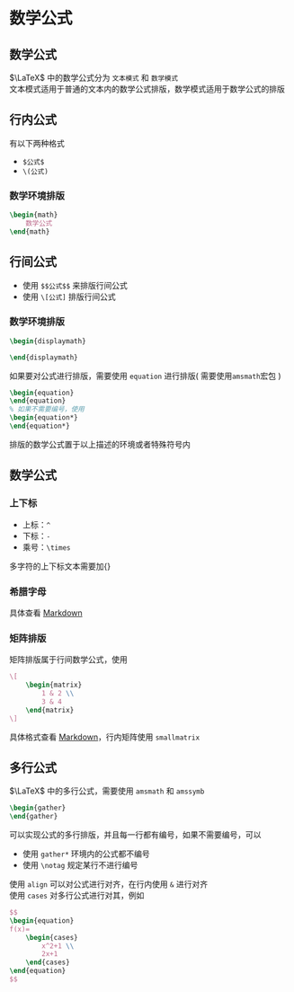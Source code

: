 # 数学公式

## 数学公式

$\LaTeX$ 中的数学公式分为 `文本模式` 和 `数学模式` \
文本模式适用于普通的文本内的数学公式排版，数学模式适用于数学公式的排版

## 行内公式

有以下两种格式

+ `$公式$`
+ `\(公式)`

### 数学环境排版

```latex
\begin{math}
	数学公式
\end{math}
```

## 行间公式

+ 使用 `$$公式$$` 来排版行间公式
+ 使用 `\[公式]` 排版行间公式

### 数学环境排版

```latex
\begin{displaymath}

\end{displaymath}
```


如果要对公式进行排版，需要使用 `equation` 进行排版( 需要使用`amsmath`宏包 )

```latex
\begin{equation}
\end{equation}
% 如果不需要编号，使用
\begin{equation*}
\end{equation*}
```


排版的数学公式置于以上描述的环境或者特殊符号内



## 数学公式
### 上下标

+ 上标：`^`
+ 下标：`-`
+ 乘号：`\times`

多字符的上下标文本需要加{}

### 希腊字母

具体查看 [Markdown](../Markdown.md)

### 矩阵排版
矩阵排版属于行间数学公式，使用 

```latex
\[
	\begin{matrix}
		1 & 2 \\
		3 & 4
	\end{matrix}
\]
```

具体格式查看 [Markdown](../Markdown.md)，行内矩阵使用 `smallmatrix`


## 多行公式

$\LaTeX$ 中的多行公式，需要使用 `amsmath` 和 `amssymb`

```latex
\begin{gather}
\end{gather}
```

可以实现公式的多行排版，并且每一行都有编号，如果不需要编号，可以

+ 使用 `gather*` 环境内的公式都不编号
+ 使用 `\notag` 规定某行不进行编号

使用 `align` 可以对公式进行对齐，在行内使用 `&` 进行对齐\
使用 `cases` 对多行公式进行对其，例如

```latex
$$
\begin{equation}
f(x)=
	\begin{cases}
		x^2+1 \\
		2x+1
	\end{cases}
\end{equation}
$$
```